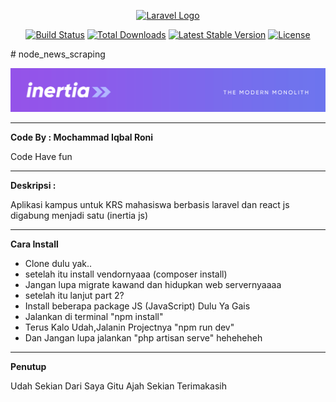 <p align="center"><a href="https://laravel.com" target="_blank"><img src="https://raw.githubusercontent.com/laravel/art/master/logo-lockup/5%20SVG/2%20CMYK/1%20Full%20Color/laravel-logolockup-cmyk-red.svg" width="400" alt="Laravel Logo"></a></p>

<p align="center">
<a href="https://github.com/laravel/framework/actions"><img src="https://github.com/laravel/framework/workflows/tests/badge.svg" alt="Build Status"></a>
<a href="https://packagist.org/packages/laravel/framework"><img src="https://img.shields.io/packagist/dt/laravel/framework" alt="Total Downloads"></a>
<a href="https://packagist.org/packages/laravel/framework"><img src="https://img.shields.io/packagist/v/laravel/framework" alt="Latest Stable Version"></a>
<a href="https://packagist.org/packages/laravel/framework"><img src="https://img.shields.io/packagist/l/laravel/framework" alt="License"></a>
</p>
﻿# node_news_scraping

[![MasterHead](https://raw.githubusercontent.com/inertiajs/.github/master/LOGO.png)](https://github.com/iqbalroni)
<hr>
<b align="center">Code By : Mochammad Iqbal Roni</b>
<p>Code Have fun</p>
<hr>
<b>Deskripsi :</b>
<p align="left">Aplikasi kampus untuk KRS mahasiswa berbasis laravel dan react js digabung menjadi satu (inertia js)
</p>
<hr>
<b>Cara Install</b>
<ul>
    <li>Clone dulu yak..</li>
    <li>setelah itu install vendornyaaa (composer install)</li>
    <li>Jangan lupa migrate kawand dan hidupkan web servernyaaaa</li>
    <li>setelah itu lanjut part 2?</li>
  <li>Install beberapa package JS (JavaScript) Dulu Ya Gais</li>
  <li>Jalankan di terminal "npm install"</li>
  <li>Terus Kalo Udah,Jalanin Projectnya "npm run dev"</li>
    <li>Dan Jangan lupa jalankan "php artisan serve" heheheheh</li>
</ul>
<hr>
<b>Penutup</b>
<p>Udah Sekian Dari Saya Gitu Ajah Sekian Terimakasih</p>

